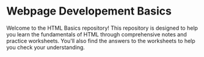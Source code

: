 <h1>Webpage Developement Basics</h1>
Welcome to the HTML Basics repository! This repository is designed to help you learn the fundamentals of HTML through comprehensive notes and practice worksheets. You'll also find the answers to the worksheets to help you check your understanding.